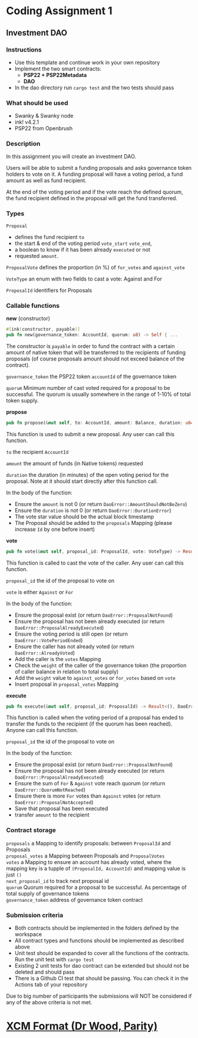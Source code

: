 # Coding Assignment 1

## Investment DAO

### Instructions

- Use this template and continue work in your own repository
- Implement the two smart contracts:
  - **PSP22 + PSP22Metadata**
  - **DAO**
- In the dao directory run `cargo test` and the two tests should pass

### What should be used

- Swanky & Swanky node
- ink! v4.2.1
- PSP22 from Openbrush

### Description

In this assignment you will create an investment DAO.

Users will be able to submit a funding proposals and asks governance token holders to vote on it. A funding proposal will have a voting period, a fund amount as well as fund recipient.

At the end of the voting period and if the vote reach the defined quorum, the fund recipient defined in the proposal will get the fund transferred.

### Types

`Proposal` 
* defines the fund recipient `to`
* the start & end of the voting period `vote_start` `vote_end`, 
* a boolean to know if it has been already `executed` or not
* requested  `amount`.

`ProposalVote` defines the proportion (in %) of `for_votes` and `against_vote`

`VoteType` an enum with two fields to cast a vote: Against and For

`ProposalId` identifiers for Proposals

### Callable functions

**new** (constructor)

```rust
#[ink(constructor, payable)]
pub fn new(governance_token: AccountId, quorum: u8) -> Self { ...
```

The constructor is `payable` in order to fund the contract with a certain amount of native token that will be transferred to the recipients of funding proposals (of course proposals amount should not exceed balance of the contract).

`governance_token` the PSP22 token `accountId` of the governance token

`quorum` Minimum number of cast voted required for a proposal to be successful. The quorum is usually somewhere in the range of 1-10% of total token supply.

**propose**

```rust
pub fn propose(&mut self, to: AccountId, amount: Balance, duration: u64) -> Result<(), DaoError> { ...
```

This function is used to submit a new proposal. Any user can call this function.

`to` the recipient `AccountId`

`amount` the amount of funds (in Native tokens) requested

`duration` the duration (in minutes) of the open voting period for the proposal. Note at it should start directly after this function call.

In the body of the function:

- Ensure the `amount` is not 0 (or return `DaoError::AmountShouldNotBeZero`)
- Ensure the `duration` is not 0 (or return `DaoError::DurationError`)
- The vote star value should be the actual block timestamp
- The Proposal should be added to the `proposals` Mapping (please increase `Id` by one before insert)

**vote**

```rust
pub fn vote(&mut self, proposal_id: ProposalId, vote: VoteType) -> Result<(), DaoError> { ...
```

This function is called to cast the vote of the caller. Any user can call this function.

`proposal_id` the id of the proposal to vote on

`vote` is either `Against` or `For`

In the body of the function:

- Ensure the proposal exist (or return `DaoError::ProposalNotFound`)     
- Ensure the proposal has not been already executed  (or return `DaoError::ProposalAlreadyExecuted`)     
- Ensure the voting period is still open (or return `DaoError::VotePeriodEnded`)      
- Ensure the caller has not already voted (or return `DaoError::AlreadyVoted`)      
- Add the caller is the `votes` Mapping     
- Check the `weight` of the caller of the governance token (the proportion of caller balance in relation to total supply)      
- Add the `weight` value to `against_votes` or `for_votes` based on `vote`     
- Insert proposal in `proposal_votes` Mapping     

**execute**

```rust
pub fn execute(&mut self, proposal_id: ProposalId) -> Result<(), DaoError> { ...
```

This function is called when the voting period of a proposal has ended to transfer the funds to the recipient (if the quorum has been reached). Anyone can call this function.

`proposal_id` the id of the proposal to vote on

In the body of the function:

- Ensure the proposal exist (or return `DaoError::ProposalNotFound`)     
- Ensure the proposal has not been already executed  (or return `DaoError::ProposalAlreadyExecuted`)     
- Ensure the sum of `For` & `Against` vote reach quorum (or return `DaoError::QuorumNotReached`)     
- Ensure there is more `For` votes than `Against` votes (or return `DaoError::ProposalNotAccepted`)    
- Save that proposal has been executed     
- transfer `amount` to the recipient     

### **Contract storage**

`proposals` a Mapping to identify proposals: between `ProposalId` and Proposals      
`proposal_votes` a Mapping between Proposals and `ProposalVotes`     
`votes` a Mapping to ensure an account has already voted, where the mapping key is a tupple of `(ProposalId, AccountId)` and mapping value is just `()`    
`next_proposal_id` to track next proposal id     
`quorum` Quorum required for a proposal to be successful. As percentage of total supply of governance tokens     
`governance_token`  address of governance token contract     

### Submission criteria
* Both contracts should be implemented in the folders defined by the workspace
* All contract types and functions should be implemented as described above
* Unit test should be expanded to cover all the functions of the contracts. Run the unit test with `cargo test`
* Existing 2 unit tests for dao contract can be extended but should not be deleted and should pass
* There is a Github CI test that should be passing. You can check it in the Actions tab of your repository

Due to big number of participants the submissions will NOT be considered if any of the above criteria is not met.

# [XCM Format (Dr Wood, Parity)](https://github.com/paritytech/xcm-format)
